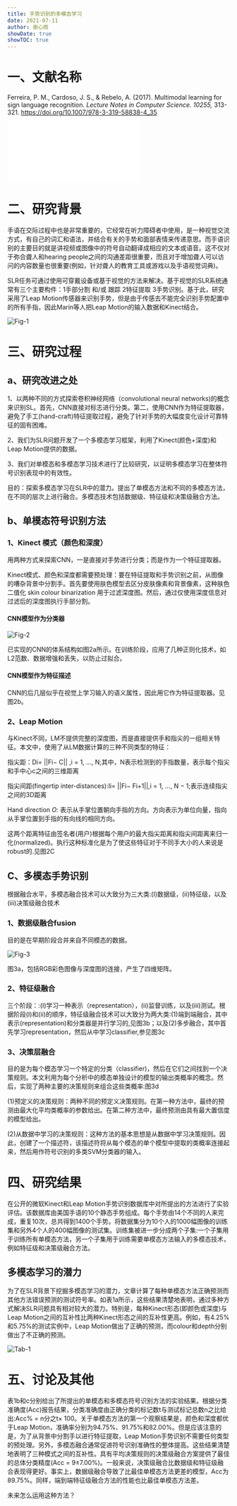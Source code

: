 ```yaml
---
title: 手势识别的多模态学习
date: 2021-07-11
author: 谢心雨
showDate: true
showTOC: true
---
```


# 一、文献名称

Ferreira, P. M., Cardoso, J. S., & Rebelo, A. (2017). Multimodal learning for sign language recognition. *Lecture Notes in Computer Science. 10255,* 313-321. https://doi.org/10.1007/978-3-319-58838-4_35 
![论文原文](../Source_Files/2021-07-11-XXY1.pdf)

# 二、研究背景

​		手语在交际过程中也是非常重要的，它经常在听力障碍者中使用，是一种视觉交流方式，有自己的词汇和语法，并结合有关的手势和面部表情来传递意思。而手语识别的主要目的就是讲视频或图像中的符号自动翻译成相应的文本或语音。这不仅对于弥合聋人和hearing people之间的沟通差距很重要，而且对于增加聋人可以访问的内容数量也很重要(例如，针对聋人的教育工具或游戏以及手语视觉词典)。

​		SLR任务可通过使用可穿戴设备或基于视觉的方法来解决。基于视觉的SLR系统通常有三个主要构件：1手部分割 和/或 跟踪 2特征提取 3手势识别。基于此，研究采用了Leap Motion传感器来识别手势，但是由于传感去不能完全识别手势配置中的所有手指，因此Marin等人把Leap Motion的输入数据和Kinect结合。

![Fig-1](../Supporting_Information/2021-07-11-XXY1-Fig-1.png)

# 三、研究过程

## a、研究改进之处

1、以两种不同的方式探索卷积神经网络（convolutional neural networks)的概念来识别SL。首先，CNN直接对标志进行分类。第二，使用CNN作为特征提取器，避免了手工(hand-craft)特征提取过程，避免了针对手势的大幅度变化设计可靠特征的固有困难。

2、我们为SLR问题开发了一个多模态学习框架，利用了Kinect(颜色+深度)和Leap Motion提供的数据。

3、我们对单模态和多模态学习技术进行了比较研究，以证明多模态学习在整体符号识别表现中的有效性。

目的：探索多模态学习在SLR中的潜力。提出了单模态方法和不同的多模态方法，在不同的层次上进行融合。多模态技术包括数据级、特征级和决策级融合方法。

## b、单模态符号识别方法

###  1、Kinect 模式（颜色和深度）

用两种方式来探索CNN，一是直接对手势进行分类；而是作为一个特征提取器。

Kinect模式、颜色和深度都需要预处理：要在特征提取和手势识别之前，从图像的嘈杂背景中分割手。首先要使用肤色模型去区分皮肤像素和背景像素，这种肤色二值化 skin colour binarization 用于过滤深度图。然后，通过仅使用深度信息对过滤后的深度图执行手部分割。

#### CNN模型作为分类器

![Fig-2](../Supporting_Information/2021-07-11-XXY1-Fig-2.png)

已实现的CNN的体系结构如图2a所示。在训练阶段，应用了几种正则化技术，如L2范数、数据增强和丢失，以防止过拟合。

#### CNN模型作为特征描述

CNN的后几层似乎在视觉上学习输入的语义属性，因此用它作为特征提取器。见图2b。

### 2、Leap Motion

与Kinect不同，LM不提供完整的深度图，而是直接提供手和指尖的一组相关特征。本文中，使用了从LM数据计算的三种不同类型的特征：

指尖距：Di= ||Fi− C|| ,i = 1, ..., N;其中，N表示检测到的手指数量，表示每个指尖和手中心c之间的三维距离

指尖间距(fingertip inter-distances):Ii= ||Fi− Fi+1||,i = 1, ..., N − 1;表示连续指尖之间的3D距离

Hand direction *O*: 表示从手掌位置朝向手指的方向。方向表示为单位向量，指向从手掌位置到手指的有向线的相同方向。

这两个距离特征由签名者(用户)根据每个用户的最大指尖距离和指尖间距离来归一化(normalized)。执行这种标准化是为了使这些特征对于不同手大小的人来说是robust的.见图2C

## C、多模态手势识别

根据融合水平，多模态融合技术可以大致分为三大类:(I)数据级，(ii)特征级，以及(iii)决策级融合技术

### 1、数据级融合fusion

目的是在早期阶段合并来自不同模态的数据。

![Fig-3](../Supporting_Information/2021-07-11-XXY1-Fig-3.png)

图3a，包括RGB彩色图像与深度图的连接，产生了四维矩阵。

### 2、特征级融合

三个阶段：:(I)学习一种表示（representation），(ii)监督训练，以及(iii)测试。根据阶段(I)和(ii)的顺序，特征级融合技术可以大致分为两大类:(1)端到端融合，其中表示(representation)和分类器是并行学习的,见图3b；以及(2)多步融合，其中首先学习representation，然后从中学习classifier,参见图3c

### 3、决策层融合

目的是为每个模态学习一个特定的分类（classifier)，然后在它们之间找到一个决策规则。本文利用为每个分析中的模态单独设计的模型的输出类概率的概念。然后，实现了两种主要的决策规则来组合这些类概率:图3d

(1)预定义的决策规则：两种不同的预定义决策规则。在第一种方法中，最终的预测由最大化平均类概率的参数给出。在第二种方法中，最终预测由具有最大置信度的模型给出。

(2)从数据中学习的决策规则：这种方法的基本思想是从数据中学习决策规则。因此，创建了一个描述符，该描述符将从每个模态的单个模型中提取的类概率连接起来，然后用作符号识别的多类SVM分类器的输入。

# 四、研究结果

在公开的微软Kinect和Leap Motion手势识别数据库中对所提出的方法进行了实验评估。该数据库由美国手语的10个静态手势组成。每个手势由14个不同的人来完成，重复10次，总共得到1400个手势。将数据集分为10个人的1000幅图像的训练集和另外4个人的400幅图像的测试集。训练集被进一步分成两个子集:一个子集用于训练所有单模态方法，另一个子集用于训练需要单模态方法输入的多模态技术，例如特征级和决策级融合方法。

## 多模态学习的潜力

为了在SLR背景下挖掘多模态学习的潜力，文章计算了每种单模态方法正确预测而其他方法错误预测的测试符号率。如表1a所示，这些结果清楚地表明，通过多种方式解决SLR问题具有相对较大的潜力。特别是，每种Kinect形态(即颜色或深度)与Leap Motion之间的互补性比两种Kinect形态之间的互补性更高。例如，有4.25%和5.75%的测试实例中，Leap Motion做出了正确的预测，而colour和depth分别做出了不正确的预测。

![Tab-1](../Supporting_Information/2021-07-11-XXY1-Tab-1.png)

# 五、讨论及其他

​		表1b和c分别给出了所提出的单模态和多模态符号识别方法的实验结果。根据分类准确度(Acc)报告结果，分类准确度由正确分类的标记数t与测试标记总数n之比给出:Acc% = n分之t× 100。关于单模态方法的第一个观察结果是，颜色和深度都优于Leap Motion，准确率分别为94.75%、91.75%和82.00%。但是应该注意的是，为了从背景中分割手以进行特征提取，Leap Motion手势识别不需要任何类型的预处理。另外，多模态融合通常促进符号识别准确性的整体提高。这些结果清楚地表明了三种模式之间的互补性。具有平均决策规则的决策级融合方案提供了最佳的总体分类精度(Acc = 9±7.00%)。一般来说，决策级融合比数据级和特征级融合表现得更好。事实上，数据级融合导致了比最佳单模态方法更差的模型，Acc为89.75%。同样，端到端特征级融合方法的性能也比最佳单模态方法差。

未来怎么运用这种方法？
